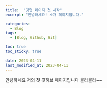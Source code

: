 ```yaml
---
title:  "깃헙 페이지 첫 시작"
excerpt: "안녕하세요! 소개 페이지입니다."

categories:
  - Blog
tags:
  - [Blog, Github, Git]

toc: true
toc_sticky: true
 
date: 2023-04-11
last_modified_at: 2023-04-11
---
```

안녕하세요 저의 첫 깃허브 페이지입니다 블라블라~~